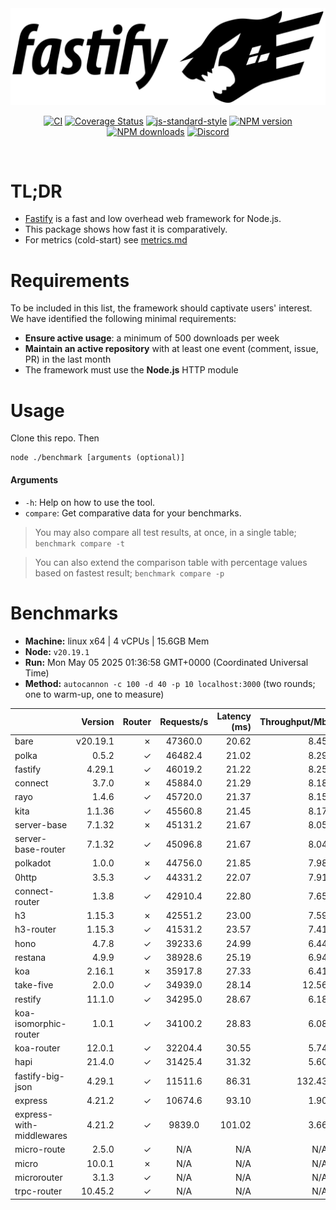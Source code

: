 <div align="center">
  <img src="https://github.com/fastify/graphics/raw/HEAD/fastify-landscape-outlined.svg" width="650" height="auto"/>
</div>

<div align="center">

[![CI](https://github.com/fastify/fastify/workflows/ci/badge.svg)](https://github.com/fastify/fastify/actions/workflows/ci.yml)
[![Coverage Status](https://coveralls.io/repos/github/fastify/fastify/badge.svg?branch=master)](https://coveralls.io/github/fastify/fastify?branch=master)
[![js-standard-style](https://img.shields.io/badge/code%20style-standard-brightgreen.svg?style=flat)](http://standardjs.com/)
[![NPM version](https://img.shields.io/npm/v/fastify.svg?style=flat)](https://www.npmjs.com/package/fastify)
[![NPM downloads](https://img.shields.io/npm/dm/fastify.svg?style=flat)](https://www.npmjs.com/package/fastify) [![Discord](https://img.shields.io/discord/725613461949906985)](https://discord.gg/fastify)

</div>
<br />

# TL;DR

* [Fastify](https://github.com/fastify/fastify) is a fast and low overhead web framework for Node.js.
* This package shows how fast it is comparatively.
* For metrics (cold-start) see [metrics.md](./METRICS.md)

# Requirements

To be included in this list, the framework should captivate users' interest. We have identified the following minimal requirements:
- **Ensure active usage**: a minimum of 500 downloads per week
- **Maintain an active repository** with at least one event (comment, issue, PR) in the last month
- The framework must use the **Node.js** HTTP module

# Usage

Clone this repo. Then 

```
node ./benchmark [arguments (optional)]
```

#### Arguments

* `-h`: Help on how to use the tool.
* `compare`: Get comparative data for your benchmarks.

> You may also compare all test results, at once, in a single table; `benchmark compare -t`

> You can also extend the comparison table with percentage values based on fastest result; `benchmark compare -p`
# Benchmarks

* __Machine:__ linux x64 | 4 vCPUs | 15.6GB Mem
* __Node:__ `v20.19.1`
* __Run:__ Mon May 05 2025 01:36:58 GMT+0000 (Coordinated Universal Time)
* __Method:__ `autocannon -c 100 -d 40 -p 10 localhost:3000` (two rounds; one to warm-up, one to measure)

|                          | Version  | Router | Requests/s | Latency (ms) | Throughput/Mb |
| :--                      | --:      | --:    | :-:        | --:          | --:           |
| bare                     | v20.19.1 | ✗      | 47360.0    | 20.62        | 8.45          |
| polka                    | 0.5.2    | ✓      | 46482.4    | 21.02        | 8.29          |
| fastify                  | 4.29.1   | ✓      | 46019.2    | 21.22        | 8.25          |
| connect                  | 3.7.0    | ✗      | 45884.0    | 21.29        | 8.18          |
| rayo                     | 1.4.6    | ✓      | 45720.0    | 21.37        | 8.15          |
| kita                     | 1.1.36   | ✓      | 45560.8    | 21.45        | 8.17          |
| server-base              | 7.1.32   | ✗      | 45131.2    | 21.67        | 8.05          |
| server-base-router       | 7.1.32   | ✓      | 45096.8    | 21.67        | 8.04          |
| polkadot                 | 1.0.0    | ✗      | 44756.0    | 21.85        | 7.98          |
| 0http                    | 3.5.3    | ✓      | 44331.2    | 22.07        | 7.91          |
| connect-router           | 1.3.8    | ✓      | 42910.4    | 22.80        | 7.65          |
| h3                       | 1.15.3   | ✗      | 42551.2    | 23.00        | 7.59          |
| h3-router                | 1.15.3   | ✓      | 41531.2    | 23.57        | 7.41          |
| hono                     | 4.7.8    | ✓      | 39233.6    | 24.99        | 6.44          |
| restana                  | 4.9.9    | ✓      | 38928.6    | 25.19        | 6.94          |
| koa                      | 2.16.1   | ✗      | 35917.8    | 27.33        | 6.41          |
| take-five                | 2.0.0    | ✓      | 34939.0    | 28.14        | 12.56         |
| restify                  | 11.1.0   | ✓      | 34295.0    | 28.67        | 6.18          |
| koa-isomorphic-router    | 1.0.1    | ✓      | 34100.2    | 28.83        | 6.08          |
| koa-router               | 12.0.1   | ✓      | 32204.4    | 30.55        | 5.74          |
| hapi                     | 21.4.0   | ✓      | 31425.4    | 31.32        | 5.60          |
| fastify-big-json         | 4.29.1   | ✓      | 11511.6    | 86.31        | 132.43        |
| express                  | 4.21.2   | ✓      | 10674.6    | 93.10        | 1.90          |
| express-with-middlewares | 4.21.2   | ✓      | 9839.0     | 101.02       | 3.66          |
| micro-route              | 2.5.0    | ✓      | N/A        | N/A          | N/A           |
| micro                    | 10.0.1   | ✗      | N/A        | N/A          | N/A           |
| microrouter              | 3.1.3    | ✓      | N/A        | N/A          | N/A           |
| trpc-router              | 10.45.2  | ✓      | N/A        | N/A          | N/A           |
